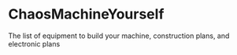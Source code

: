 # ChaosMachineYourself
The list of equipment to build your machine, construction plans, and electronic plans
